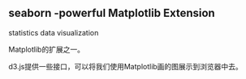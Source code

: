 ## seaborn -powerful Matplotlib Extension

statistics data visualization

Matplotlib的扩展之一。

d3.js提供一些接口，可以将我们使用Matplotlib画的图展示到浏览器中去。

